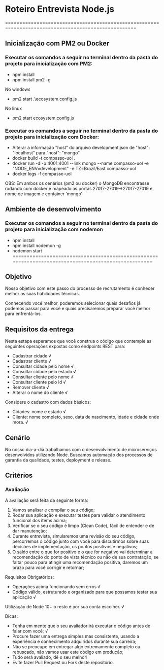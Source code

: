# Roteiro Entrevista Node.js

====================================================================================================
## Inicialização com PM2 ou Docker
### Executar os comandos a seguir no terminal dentro da pasta do projeto para inicialização com PM2:

- npm install
- npm install pm2 -g

No windows
- pm2 start .\ecosystem.config.js 

No linux
- pm2 start ecosystem.config.js

### Executar os comandos a seguir no terminal dentro da pasta do projeto para inicialização com Docker:
- Alterar a informação "host" do arquivo development.json de "host": "localhost" para "host": "mongo"
- docker build -t compasso-uol .  
- docker run -d -p 4001:4001 --link mongo --name compasso-uol -e "NODE_ENV=development" -e TZ=Brazil/East compasso-uol
- docker logs -f compasso-uol

OBS: Em ambos os cenários (pm2 ou docker) o MongoDB encontrasse rodando com docker e mapeado as portas 27017-27019->27017-27019 e nome de imagem e container 'mongo'

## Ambiente de desenvolvimento
### Executar os comandos a seguir no terminal dentro da pasta do projeto para inicialização com nodemon
- npm install
- npm install nodemon -g
- nodemon start
====================================================================================================

## Objetivo

Nosso objetivo com este passo do processo de recrutamento é conhecer melhor as suas habilidades técnicas.

Conhecendo você melhor, poderemos selecionar quais desafios já podemos passar para você e quais precisaremos preparar você melhor para enfrentá-los.

## Requisitos da entrega

Nesta estapa esperamos que você construa o código que contemple as seguintes operações expostas como endpoints REST para:

- Cadastrar cidade √
- Cadastrar cliente √
- Consultar cidade pelo nome √
- Consultar cidade pelo estado √
- Consultar cliente pelo nome √
- Consultar cliente pelo Id √
- Remover cliente √
- Alterar o nome do cliente √

Considere o cadastro com dados básicos:

- Cidades: nome e estado √
- Cliente: nome completo, sexo, data de nascimento, idade e cidade onde mora. √

## Cenário

No nosso dia-a-dia trabalhamos com o desenvolvimento de microserviços desenvolvidos utilizando Node. Buscamos automação dos processos de garantia da qualidade, testes, deployment e release.

## Critérios

### Avaliação

A avaliação será feita da seguinte forma:

1. Vamos analisar e compilar o seu código;
2. Rodar sua aplicação e executar testes para validar o atendimento funcional dos items acima;
3. Verificar se o seu código é limpo (Clean Code), fácil de entender e de dar manutenção;
4. Durante entrevista, simularemos uma revisão do seu código, percorremos o código junto com você para discutirmos sobre suas decisões de implementação, os pontos positivos e negativos;
5. O saldo entre o que for positivo e o que for negativo vai determinar a recomendação do ponto de vista técnico ou não de sua contratação, se faltar pouco para atingir uma recomendação positiva, daremos um prazo para você corrigir e retornar;

Requisitos Obrigatórios:

- Operações acima funcionando sem erros √
- Código válido, estruturado e organizado para que possamos testar sua aplicação √

Utilização de Node 10+ o resto é por sua conta escolher. √

Dicas:

- Tenha em mente que o seu avaliador irá executar o código antes de falar com você; √
- Procure fazer uma entrega simples mas consistente, usando a experiência e conhecimento adquiridos durante sua carreira;
- Não se preocupe em entregar algo extremamente completo ou rebuscado, não vamos usar este código em produção;
- Tudo será avaliado, dê o seu melhor!
- Evite fazer Pull Request ou Fork deste repositório.